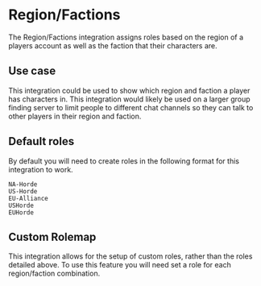 # Region/Factions

The Region/Factions integration assigns roles based on the region of a players account as well as the faction that their characters are.

## Use case

This integration could be used to show which region and faction a player has characters in. This integration would likely be used on a larger group finding server to limit people to different chat channels so they can talk to other players in their region and faction.
## Default roles

By default you will need to create roles in the following format for this integration to work.
```
NA-Horde
US-Horde
EU-Alliance
USHorde
EUHorde
```
## Custom Rolemap

This integration allows for the setup of custom roles, rather than the roles detailed above. To use this feature you will need set a role for each region/faction combination.
